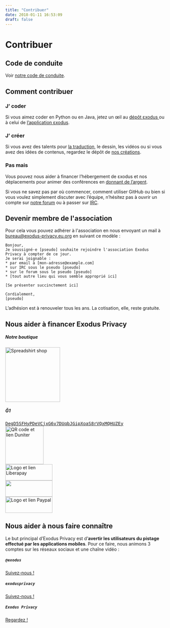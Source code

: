 ```yaml
---
title: "Contribuer"
date: 2018-01-11 16:53:09
draft: false
---
```


# Contribuer

## Code de conduite

Voir [notre code de conduite](/fr/page/coc/).

## Comment contribuer

<div class="row">
    <div class="col-md-4 text-center">
        <div class="card-body">
            <h3 class="card-title">
                J’ <i class="far fa-heart text-primary"></i> coder
            </h3>
            <p class="card-text">
                Si vous aimez coder en Python ou en Java, jetez un œil au <a href="https://github.com/exodus-privacy/exodus">dépôt <i class="fab fa-github text-primary"></i> εxodus </a> ou à celui de <a href="https://github.com/Exodus-Privacy/exodus-android-app"><i class="fab fa-github text-primary"></i> l’application εxodus</a>.
            </p>
        </div>
    </div>
    <div class="col-md-4 text-center">
        <div class="card-body">
            <h3 class="card-title">
                J’ <i class="far fa-heart text-primary"></i> créer
            </h3>
            <p class="card-text">
                Si vous avez des talents pour <a href="https://crwd.in/exodus-privacy">la traduction</a>, le dessin, les vidéos ou si vous avez des idées de contenus, regardez le dépôt de <i class="fab fa-github text-primary"></i><a href="https://github.com/exodus-privacy/anim-com"> nos créations</a>.
            </p>
        </div>
    </div>
    <div class="col-md-4 text-center">
        <div class="card-body">
            <h3 class="card-title">
                Pas <i class="far fa-clock text-primary"></i> mais <i class="fas fa-euro-sign text-primary"></i>
            </h3>
            <p class="card-text">
                Vous pouvez nous aider à financer l’hébergement de εxodus et nos déplacements pour animer des conférences en <a href="#finance">donnant de l’argent</a>.
            </p>
        </div>
    </div>
</div>

<p>
    Si vous ne savez pas par où commencer, comment utiliser GitHub ou bien si vous voulez simplement discuter avec l’équipe, n’hésitez pas à ouvrir un compte sur <a href="https://forum.exodus-privacy.eu.org/">notre forum</a> ou à passer sur <a href="https://web.libera.chat/?nick=webguest?#exodus-privacy">IRC</a>.
</p>

<a name="finance"></a>

## Devenir membre de l'association

Pour cela vous pouvez adhérer à l'association en nous envoyant un mail à [bureau@exodus-privacy.eu.org](mailto:bureau@exodus-privacy.eu.org) en suivant ce modèle :

```
Bonjour,
Je soussigné·e [pseudo] souhaite rejoindre l'association Exodus Privacy à compter de ce jour.
Je serai joignable :
* par email à [mon-adresse@example.com]
* sur IRC sous le pseudo [pseudo]
* sur le forum sous le pseudo [pseudo]
* [tout autre lieu qui vous semble approprié ici]

[Se présenter succinctement ici]

Cordialement,
[pseudo]
```

L’adhésion est à renouveler tous les ans. La cotisation, elle, reste gratuite.

## Nous aider à financer Exodus Privacy

<div class="row">
    <div class="col-md-12 text-center">
        <div class="card-body">
            <h5>Notre boutique</h5>
            <a href="https://shop.spreadshirt.fr/exodus-privacy/all">
                <img src="/media/page/contribute/sweatEP.jpg" caption="our spreadshirt shop" alt="Spreadshirt shop" width="172px" height="172px">
            </a>
        </div>
    </div>
</div>

<div class="row">
    <div class="col-md-12 text-center">
        <div class="card-body">
            <h5>Ğ1</h5>
            <a href="duniter:DegD5SFHyPDeVCjxG6v7DUqbJGipXoaS8rVQxMQHUZEy?label=exodus">
                <samp class="small">DegD5SFHyPDeVCjxG6v7DUqbJGipXoaS8rVQxMQHUZEy</samp>
                <br>
                <img src="/media/page/contribute/duniter.png" width="120" alt="QR code et lien Duniter" caption="QR code et lien Duniter">
            </a>
        </div>
    </div>
</div>

<div class="row">
    <div class="col-md-4 mb-4 text-center">
        <a href="https://liberapay.com/exodus/donate">
            <img src="/media/page/contribute/liberapay.png" caption="Logo et lien Liberapay" alt="Logo et lien Liberapay" width="148px" height="51px">
        </a>
    </div>
    <div class="col-md-4 mb-4 text-center">
        <a href="https://donorbox.org/exodus">
            <img src="/media/page/contribute/donorbox.png" caption="Logo et lien Donorbox" alt "Logo et lien Donorbox" width="148px" height="51px">
        </a>
    </div>
    <div class="col-md-4 mb-4 text-center">
        <a href="https://www.paypal.com/cgi-bin/webscr?cmd=_donations&currency_code=EUR&business=paypal@exodus-privacy.eu.org&item_name=Exodus%20donation">
            <img src="/media/page/contribute/paypal.png" caption"Logo et lien Paypal" alt="Logo et lien Paypal" width="148px" height="51px">
        </a>
    </div>
</div>

## Nous aider à nous faire connaître

Le but principal d’Exodus Privacy est d’<b>avertir les utilisateurs du pistage effectué par les applications mobiles</b>. Pour ce faire, nous animons 3 comptes sur les réseaux sociaux et une chaîne vidéo :
<div class="row justify-content-md-center">
    <div class="col-md-4 text-center">
        <i class="fab fa-3x fa-mastodon mt-2 ml-auto mr-auto text-primary"></i>
        <div class="card-body">
            <h5 class="card-title"><code>@exodus</code></h5>
            <a href="https://framapiaf.org/@exodus" class="btn btn-primary">Suivez-nous !</a>
        </div>
    </div>
    <div class="col-md-4 text-center">
        <i class="fab fa-3x fa-facebook-square mt-2 ml-auto mr-auto text-primary"></i>
        <div class="card-body">
            <h5 class="card-title"><code>exodusprivacy</code></h5>
            <a href="https://facebook.com/exodusprivacy" class="btn btn-primary">Suivez-nous !</a>
        </div>
    </div>
</div>
<div class="row justify-content-md-center">
    <div class="col-md-4 text-center">
        <i class="fab fa-3x fa-youtube-square mt-2 ml-auto mr-auto text-primary"></i>
        <div class="card-body">
            <h5 class="card-title"><code>Exodus Privacy</code></h5>
            <a href="https://www.youtube.com/channel/UC2bloZZpnRal5tMVuHk0EFQ" class="btn btn-primary">Regardez !</a>
        </div>
    </div>
</div>
